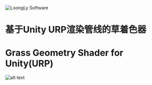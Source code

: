 ![LoongLy Software](https://gitee.com/zixuan_long/Img/raw/master/LS3_LOW_PIX.png)

# 基于Unity URP渲染管线的草着色器

# Grass Geometry Shader for Unity(URP)



![alt text](./ReadmeImg/demo.gif)

